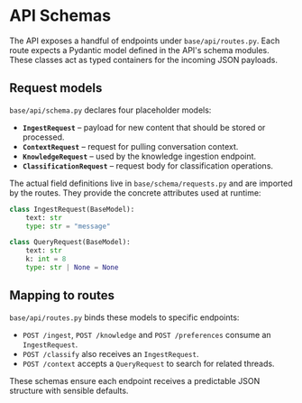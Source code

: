 # API Schemas

The API exposes a handful of endpoints under `base/api/routes.py`. Each route
expects a Pydantic model defined in the API's schema modules. These classes act
as typed containers for the incoming JSON payloads.

## Request models

`base/api/schema.py` declares four placeholder models:

- **`IngestRequest`** – payload for new content that should be stored or
  processed.
- **`ContextRequest`** – request for pulling conversation context.
- **`KnowledgeRequest`** – used by the knowledge ingestion endpoint.
- **`ClassificationRequest`** – request body for classification operations.

The actual field definitions live in `base/schema/requests.py` and are imported
by the routes. They provide the concrete attributes used at runtime:

```python
class IngestRequest(BaseModel):
    text: str
    type: str = "message"

class QueryRequest(BaseModel):
    text: str
    k: int = 8
    type: str | None = None
```

## Mapping to routes

`base/api/routes.py` binds these models to specific endpoints:

- `POST /ingest`, `POST /knowledge` and `POST /preferences` consume an
  `IngestRequest`.
- `POST /classify` also receives an `IngestRequest`.
- `POST /context` accepts a `QueryRequest` to search for related threads.

These schemas ensure each endpoint receives a predictable JSON structure with
sensible defaults.
